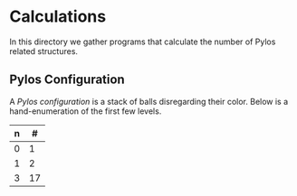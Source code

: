 # Calculations
In this directory we gather programs that calculate the number of Pylos related structures.

## Pylos Configuration
A _Pylos configuration_ is a stack of balls disregarding their color. Below is a hand-enumeration of the first few levels.

| n |  # |
|---|----|
| 0 |  1 |
| 1 |  2 |
| 3 | 17 |
